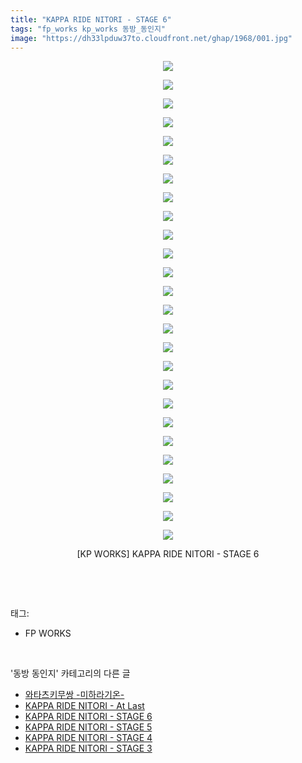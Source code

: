 ```yaml
---
title: "KAPPA RIDE NITORI - STAGE 6"
tags: "fp_works kp_works 동방_동인지"
image: "https://dh33lpduw37to.cloudfront.net/ghap/1968/001.jpg"
---
```

<div class="article">
<p style="text-align: center; clear: none; float: none;"><img src="{{ site.imgserver2 }}/ghap/1968/001.jpg"/></p>
<p style="text-align: center; clear: none; float: none;"><img src="{{ site.imgserver2 }}/ghap/1968/002.jpg"/></p>
<p style="text-align: center; clear: none; float: none;"><img src="{{ site.imgserver2 }}/ghap/1968/003.jpg"/></p>
<p style="text-align: center; clear: none; float: none;"><img src="{{ site.imgserver2 }}/ghap/1968/004.jpg"/></p>
<p style="text-align: center; clear: none; float: none;"><img src="{{ site.imgserver2 }}/ghap/1968/005.jpg"/></p>
<p style="text-align: center; clear: none; float: none;"><img src="{{ site.imgserver2 }}/ghap/1968/006.jpg"/></p>
<p style="text-align: center; clear: none; float: none;"><img src="{{ site.imgserver2 }}/ghap/1968/007.jpg"/></p>
<p style="text-align: center; clear: none; float: none;"><img src="{{ site.imgserver2 }}/ghap/1968/008.jpg"/></p>
<p style="text-align: center; clear: none; float: none;"><img src="{{ site.imgserver2 }}/ghap/1968/009.jpg"/></p>
<p style="text-align: center; clear: none; float: none;"><img src="{{ site.imgserver2 }}/ghap/1968/010.jpg"/></p>
<p style="text-align: center; clear: none; float: none;"><img src="{{ site.imgserver2 }}/ghap/1968/011.jpg"/></p>
<p style="text-align: center; clear: none; float: none;"><img src="{{ site.imgserver2 }}/ghap/1968/012.jpg"/></p>
<p style="text-align: center; clear: none; float: none;"><img src="{{ site.imgserver2 }}/ghap/1968/013.jpg"/></p>
<p style="text-align: center; clear: none; float: none;"><img src="{{ site.imgserver2 }}/ghap/1968/014.jpg"/></p>
<p style="text-align: center; clear: none; float: none;"><img src="{{ site.imgserver2 }}/ghap/1968/015.jpg"/></p>
<p style="text-align: center; clear: none; float: none;"><img src="{{ site.imgserver2 }}/ghap/1968/016.jpg"/></p>
<p style="text-align: center; clear: none; float: none;"><img src="{{ site.imgserver2 }}/ghap/1968/017.jpg"/></p>
<p style="text-align: center; clear: none; float: none;"><img src="{{ site.imgserver2 }}/ghap/1968/018.jpg"/></p>
<p style="text-align: center; clear: none; float: none;"><img src="{{ site.imgserver2 }}/ghap/1968/019.jpg"/></p>
<p style="text-align: center; clear: none; float: none;"><img src="{{ site.imgserver2 }}/ghap/1968/020.jpg"/></p>
<p style="text-align: center; clear: none; float: none;"><img src="{{ site.imgserver2 }}/ghap/1968/021.jpg"/></p>
<p style="text-align: center; clear: none; float: none;"><img src="{{ site.imgserver2 }}/ghap/1968/022.jpg"/></p>
<p style="text-align: center; clear: none; float: none;"><img src="{{ site.imgserver2 }}/ghap/1968/023.jpg"/></p>
<p style="text-align: center; clear: none; float: none;"><img src="{{ site.imgserver2 }}/ghap/1968/024.jpg"/></p>
<p style="text-align: center; clear: none; float: none;"><img src="{{ site.imgserver2 }}/ghap/1968/025.jpg"/></p>
<p style="text-align: center; clear: none; float: none;"><img src="{{ site.imgserver2 }}/ghap/1968/026.jpg"/></p>
<p style="text-align: center; clear: none; float: none;">[KP WORKS] KAPPA RIDE NITORI - STAGE 6</p>
<p><br/></p>
</div><br/>
<div class="tagTrail">
<p>태그: </p>
<ul>
<li>FP WORKS</li>
</ul>
</div><br/>
<div class="another">
<p>'동방 동인지' 카테고리의 다른 글</p>
<ul>
<li><a href="/ghap_1970">와타츠키무쌍 -미하라기온-</a></li>
<li><a href="/ghap_1969">KAPPA RIDE NITORI - At Last</a></li>
<li><a href="/ghap_1968">KAPPA RIDE NITORI - STAGE 6</a></li>
<li><a href="/ghap_1967">KAPPA RIDE NITORI - STAGE 5</a></li>
<li><a href="/ghap_1966">KAPPA RIDE NITORI - STAGE 4</a></li>
<li><a href="/ghap_1965">KAPPA RIDE NITORI - STAGE 3</a></li>
</ul>
</div><br/>
<div class="cb_module cb_fluid">
<div class="cb_wrt cb_profile">
</div><!-- commentList close -->
</div><br/>
